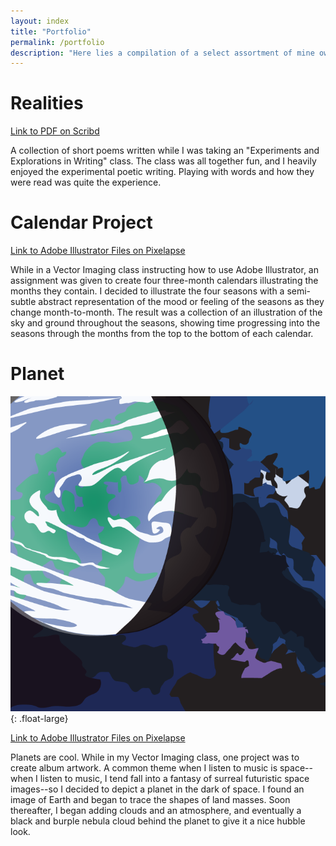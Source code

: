 ```yaml
---
layout: index
title: "Portfolio"
permalink: /portfolio
description: "Here lies a compilation of a select assortment of mine own creative works. Some for work, and some for pleasure."
---
```


# Realities

[Link to PDF on Scribd][realities]

A collection of short poems written while I was taking an "Experiments and 
Explorations in Writing" class. The class was all together fun, and I heavily 
enjoyed the experimental poetic writing. Playing with words and how they were 
read was quite the experience.

# Calendar Project

[Link to Adobe Illustrator Files on Pixelapse][calendar]

While in a Vector Imaging class instructing how to use Adobe Illustrator, 
an assignment was given to create four three-month calendars illustrating the 
months they contain. I decided to illustrate the four seasons with a semi-subtle 
abstract representation of the mood or feeling of the seasons as they change 
month-to-month. The result was a collection of an illustration of the sky and 
ground throughout the seasons, showing time progressing into the seasons through 
the months from the top to the bottom of each calendar.


# Planet

![Planet](/images/portfolio/Planet.png){: .float-large}

[Link to Adobe Illustrator Files on Pixelapse][planet]

Planets are cool. While in my Vector Imaging class, one project was to create 
album artwork. A common theme when I listen to music is space--when I listen to 
music, I tend fall into a fantasy of surreal futuristic space images--so I decided 
to depict a planet in the dark of space. I found an image of Earth and began to 
trace the shapes of land masses. Soon thereafter, I began adding clouds and an 
atmosphere, and eventually a black and burple nebula cloud behind the planet to 
give it a nice hubble look.


[realities]: http://www.scribd.com/doc/55593583/Realities
[calendar]: http://www.pixelapse.com/steve/projects/Featured%20Works/Calendar%20Project/
[planet]: https://www.pixelapse.com/steve/projects/Featured%20Works/Planet.ai